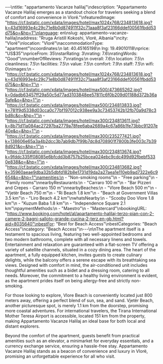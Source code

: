---\ntitle: "appartamento Vacanze halilaj"\ndescription: "Appartamento Vacanze Halilaj emerges as a standout choice for travelers seeking a blend of comfort and convenience in Vlorë."\nfeaturedImage: "https://cf.bstatic.com/xdata/images/hotel/max1024x768/234813618.jpg?k=43d16993e4c29c71e8b0d874911f32c71aaa8f3af23166ddef00561fbdd53d75&o=&hp=1"\nlanguage: en\nslug: appartamento-vacanze-halilaj\naddress: "Rruga Aristill Kokoshi, Vlorë, Albania"\ncity: "Vlorë"\nlocation: "Vlorë"\naccommodationType: "apartment"\ncoordinates:\n  lat: 40.45165198\n  lng: 19.49010118\nprice: "US$35"\npriceFrom: 35\nstarRating: 3\nrating: 7.6\nratingWords: "Good"\nnumberOfReviews: 7\nratings:\n  overall: 7.6\n  location: 7.5\n  cleanliness: 7.5\n  facilities: 7.5\n  value: 7.5\n  comfort: 7.9\n  staff: 7.5\n  wifi: 0\nimages:\n  - "https://cf.bstatic.com/xdata/images/hotel/max1024x768/234813618.jpg?k=43d16993e4c29c71e8b0d874911f32c71aaa8f3af23166ddef00561fbdd53d75&o=&hp=1"\n  - "https://cf.bstatic.com/xdata/images/hotel/max500/473665262.jpg?k=0dadb63457ff29a50c5d77ad3103848ee57811c6f0b209d01188d372b36a3afe&o=&hp=1"\n  - "https://cf.bstatic.com/xdata/images/hotel/max500/234813833.jpg?k=781f9d5338d03cca0c77bf197012c938ee9a3c73453742b12fb70a9d78c3bd8c&o=&hp=1"\n  - "https://cf.bstatic.com/xdata/images/hotel/max300/234813611.jpg?k=8b71d11a084ac27297ba2779a78fee6aba2689a4c67a86b1fe73bbc91207e40e&o=&hp=1"\n  - "https://cf.bstatic.com/xdata/images/hotel/max300/235277421.jpg?k=138606e65a3a4b2dcc3b7ab9db7f99b7dc8d708901f7800b3fe003c7b398d921&o=&hp=1"\n  - "https://cf.bstatic.com/xdata/images/hotel/max300/234813674.jpg?k=9fddc335ff08085e6bfcdd3b8757b25bcea024ebc9cdc499d92fbebf5330e838&o=&hp=1"\n  - "https://cf.bstatic.com/xdata/images/hotel/max300/234813682.jpg?k=35960aeae9dba32b5dbfd182b8e1731d19da2a27aea1e110eb9ad7322e6c9654&o=&hp=1"\namenities:\n  - "Non-smoking rooms"\n  - "Free parking"\n  - "Family rooms"\nnearbyRestaurants:\n  - "Carraro 100 m"\n  - "Bar Pizzeri and Crepes - Carraro 150 m"\nnearbyBeaches:\n  - "Vlore Beach 500 m"\n  - "Vjetër Beach 750 m"\n  - "Ri Beach 1.8 km"\n  - "Beach at Government Villas 3.5 km"\n  - "Liro Beach 4.2 km"\nwhatsNearby:\n  - "Scooby Doo Vlore 1.8 km"\n  - "Kuzum Baba 1.8 km"\n  - "Independence Square 2.1 km"\npaymentMethods:\n  - "Maestro"\n  - "Mastercard"\nbookingURL: "https://www.booking.com/hotel/al/apartamento-halilaj-terzo-pian-con-2-camere-2-bagni-salloto-grande-cucina-2-terz.en-gb.html?aid=8035640"\nbestFor: "Best for Beach Access"\nbestCategories: "Beach Access"\ncategory: "Beach Access"\n---\n\nThe apartment itself is a testament to spacious living, featuring two well-appointed bedrooms and two modern bathrooms, complete with all necessary linens and towels. Entertainment and relaxation are guaranteed with a flat-screen TV offering a variety of satellite channels, situated in a cozy dining area. The heart of the apartment, a fully equipped kitchen, invites guests to create culinary delights, while the balcony offers a serene escape with its breathtaking sea views. Designed with comfort in mind, the air-conditioned unit includes thoughtful amenities such as a bidet and a dressing room, catering to all needs. Moreover, the commitment to a healthy living environment is evident, as the apartment prides itself on being allergy-free and strictly non-smoking.

For those looking to explore, Vlore Beach is conveniently located just 800 meters away, offering a perfect blend of sun, sea, and sand. Vjetër Beach, another picturesque spot, is merely 1.1 km from the doorstep, promising more coastal adventures. For international travelers, the Tirana International Mother Teresa Airport is accessible, located 151 km from the property, making Appartamento Vacanze Halilaj an ideal base for both local and distant explorers.

Beyond the comfort of the apartment, guests benefit from practical amenities such as an elevator, a minimarket for everyday essentials, and a currency exchange service, ensuring a hassle-free stay. Appartamento Vacanze Halilaj stands as a beacon of convenience and luxury in Vlorë, promising an unforgettable experience for all who visit.